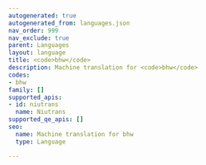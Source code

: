 ```yaml
---
autogenerated: true
autogenerated_from: languages.json
nav_order: 999
nav_exclude: true
parent: Languages
layout: language
title: <code>bhw</code>
description: Machine translation for <code>bhw</code>
codes:
- bhw
family: []
supported_apis:
- id: niutrans
  name: Niutrans
supported_qe_apis: []
seo:
  name: Machine translation for bhw
  type: Language

---
```


